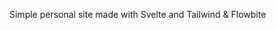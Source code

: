 <!-- # Sources for [my web page](https://theseems.ru) -->

Simple personal site made with Svelte and Tailwind & Flowbite
